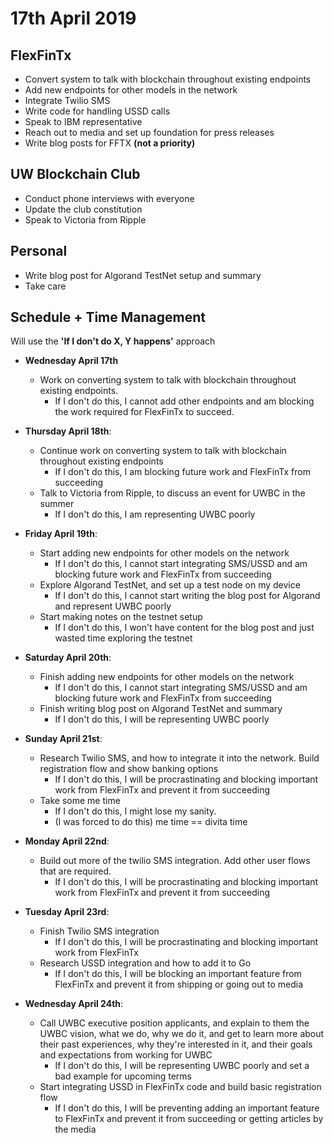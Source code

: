 # 17th April 2019

## FlexFinTx

- Convert system to talk with blockchain throughout existing endpoints
- Add new endpoints for other models in the network
- Integrate Twilio SMS
- Write code for handling USSD calls
- Speak to IBM representative
- Reach out to media and set up foundation for press releases
- Write blog posts for FFTX **(not a priority)**

## UW Blockchain Club

- Conduct phone interviews with everyone
- Update the club constitution
- Speak to Victoria from Ripple

## Personal

- Write blog post for Algorand TestNet setup and summary
- Take care

## Schedule + Time Management

Will use the **'If I don't do X, Y happens'** approach

- **Wednesday April 17th**

  - Work on converting system to talk with blockchain throughout existing endpoints.
    - If I don't do this, I cannot add other endpoints and am blocking the work required for FlexFinTx to succeed.

- **Thursday April 18th**:

  - Continue work on converting system to talk with blockchain throughout existing endpoints
    - If I don't do this, I am blocking future work and FlexFinTx from succeeding
  - Talk to Victoria from Ripple, to discuss an event for UWBC in the summer
    - If I don't do this, I am representing UWBC poorly

- **Friday April 19th**:

  - Start adding new endpoints for other models on the network
    - If I don't do this, I cannot start integrating SMS/USSD and am blocking future work and FlexFinTx from succeeding
  - Explore Algorand TestNet, and set up a test node on my device
    - If I don't do this, I cannot start writing the blog post for Algorand and represent UWBC poorly
  - Start making notes on the testnet setup
    - If I don't do this, I won't have content for the blog post and just wasted time exploring the testnet

- **Saturday April 20th**:

  - Finish adding new endpoints for other models on the network
    - If I don't do this, I cannot start integrating SMS/USSD and am blocking future work and FlexFinTx from succeeding
  - Finish writing blog post on Algorand TestNet and summary
    - If I don't do this, I will be representing UWBC poorly

- **Sunday April 21st**:

  - Research Twilio SMS, and how to integrate it into the network. Build registration flow and show banking options
    - If I don't do this, I will be procrastinating and blocking important work from FlexFinTx and prevent it from succeeding
  - Take some me time
    - If I don't do this, I might lose my sanity.
    - (I was forced to do this) me time == divita time

- **Monday April 22nd**:

  - Build out more of the twilio SMS integration. Add other user flows that are required.
    - If I don't do this, I will be procrastinating and blocking important work from FlexFinTx and prevent it from succeeding

- **Tuesday April 23rd**:

  - Finish Twilio SMS integration
    - If I don't do this, I will be procrastinating and blocking important work from FlexFinTx
  - Research USSD integration and how to add it to Go
    - If I don't do this, I will be blocking an important feature from FlexFinTx and prevent it from shipping or going out to media

- **Wednesday April 24th**:
  - Call UWBC executive position applicants, and explain to them the UWBC vision, what we do, why we do it, and get to learn more about their past experiences, why they're interested in it, and their goals and expectations from working for UWBC
    - If I don't do this, I will be representing UWBC poorly and set a bad example for upcoming terms
  - Start integrating USSD in FlexFinTx code and build basic registration flow
    - If I don't do this, I will be preventing adding an important feature to FlexFinTx and prevent it from succeeding or getting articles by the media
